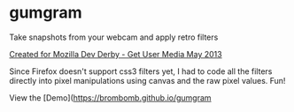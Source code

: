 gumgram
=======

Take snapshots from your webcam and apply retro filters

[Created for Mozilla Dev Derby - Get User Media May 2013](https://developer.mozilla.org/en-US/demos/devderby)

Since Firefox doesn't support css3 filters yet, I had to code all the filters directly into pixel manipulations using canvas and the raw pixel values. Fun!

View the [Demo](https://brombomb.github.io/gumgram
